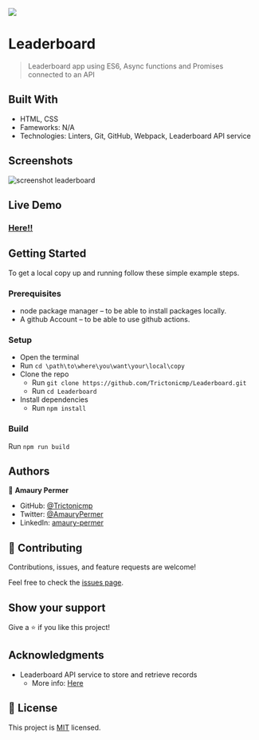 ![](https://img.shields.io/badge/Microverse-blueviolet)

# Leaderboard

> Leaderboard app using ES6, Async functions and Promises connected to an API


## Built With

- HTML, CSS
- Fameworks: N/A
- Technologies: Linters, Git, GitHub, Webpack, Leaderboard API service

## Screenshots
![screenshot leaderboard](https://user-images.githubusercontent.com/11634112/168162532-b802632e-32ef-48b1-a411-ddb2bc68c4c0.png)

## Live Demo
### [Here!!](https://trictonicmp.github.io/Leaderboard/)


## Getting Started

To get a local copy up and running follow these simple example steps.

### Prerequisites

* node package manager – to be able to install packages locally.
* A github Account – to be able to use github actions.


### Setup
* Open the terminal
* Run ```cd \path\to\where\you\want\your\local\copy```
* Clone the repo
  * Run ```git clone https://github.com/Trictonicmp/Leaderboard.git```
  * Run ```cd Leaderboard```
* Install dependencies  
  * Run ```npm install```

### Build
Run ```npm run build```

## Authors

👤 **Amaury Permer**

- GitHub: [@Trictonicmp](https://github.com/Trictonicmp)
- Twitter: [@AmauryPermer](https://twitter.com/AmauryPermer)
- LinkedIn: [amaury-permer](https://www.linkedin.com/in/amaury-permer/)



## 🤝 Contributing

Contributions, issues, and feature requests are welcome!

Feel free to check the [issues page](https://github.com/Trictonicmp/Leaderboard/issues).

## Show your support

Give a ⭐️ if you like this project!

## Acknowledgments

- Leaderboard API service to store and retrieve records
  - More info: [Here](https://www.notion.so/Leaderboard-API-service-24c0c3c116974ac49488d4eb0267ade3) 

## 📝 License

This project is [MIT](./MIT.md) licensed.
